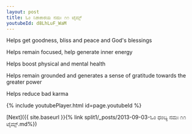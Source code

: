 ```yaml
---
layout: post
title: ಓಂ ನಿಶಾಕಾರಯ ನಮಃ ೧೧ ಟೈಮ್ಸ್
youtubeId: d8LhLuF_WaM
---
```

 
 
Helps get goodness, bliss and peace and God's blessings
 
Helps remain focused, help generate inner energy 
 
Helps boost physical and mental health 
 
Helps remain grounded and generates a sense of gratitude towards the greater power 
 
Helps reduce bad karma
 
 
 
 


{% include youtubePlayer.html id=page.youtubeId %}
 
[Next]({{ site.baseurl }}{% link  split1/_posts/2013-09-03-ಓಂ ಧಂಬ್ಯ ನಮಃ ೧೧ ಟೈಮ್ಸ್.md%})
 
